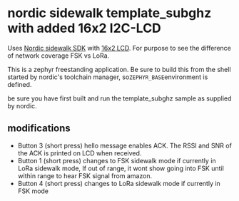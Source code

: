 # nordic sidewalk template_subghz with added 16x2 I2C-LCD
Uses [Nordic sidewalk SDK](https://github.com/nrfconnect/sdk-sidewalk) with [16x2 LCD](https://wiki.52pi.com/index.php?title=Z-0234).  For purpose to see the difference of network coverage FSK vs LoRa.

This is a zephyr freestanding application.  Be sure to build this from the shell started by nordic's toolchain manager, so``ZEPHYR_BASE``environment is defined. 

be sure you have first built and run the template_subghz sample as supplied by nordic.
## modifications
* Button 3 (short press) hello message enables ACK.  The RSSI and SNR of the ACK is printed on LCD when received.
* Button 1 (short press) changes to FSK sidewalk mode if currently in LoRa sidewalk mode,  If out of range, it wont show going into FSK until within range to hear FSK signal from amazon.
* Button 4 (short press) changes to LoRa sidewalk mode if currently in FSK mode

